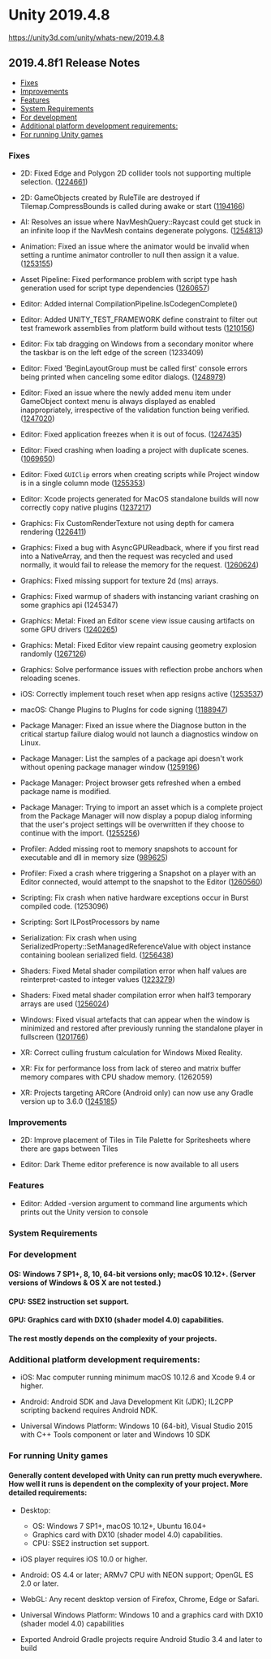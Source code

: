 # Unity 2019.4.8

https://unity3d.com/unity/whats-new/2019.4.8

## 2019.4.8f1 Release Notes

- [Fixes](#fixes)
- [Improvements](#improvements)
- [Features](#features)
- [System Requirements](#system-requirements)
- [For development](#for-development)
- [Additional platform development requirements:](#additional-platform-development-requirements)
- [For running Unity games](#for-running-unity-games)


### Fixes

*   2D: Fixed Edge and Polygon 2D collider tools not supporting multiple selection. ([1224661](https://issuetracker.unity3d.com/issues/it-is-not-possible-to-edit-a-second-edge-collider-2d-when-two-edge-collider-2d-components-are-added-to-an-object))
    
*   2D: GameObjects created by RuleTile are destroyed if Tilemap.CompressBounds is called during awake or start ([1194166](https://issuetracker.unity3d.com/issues/gameobjects-created-by-ruletile-are-destroyed-if-tilemap-dot-compressbounds-is-called-during-awake-or-start))
    
*   AI: Resolves an issue where NavMeshQuery::Raycast could get stuck in an infinite loop if the NavMesh contains degenerate polygons. ([1254813](https://issuetracker.unity3d.com/issues/navmeshquery-raycast-contains-an-endless-loop-that-makes-the-editor-freeze-when-using-navmeshagent-dot-raycast))
    
*   Animation: Fixed an issue where the animator would be invalid when setting a runtime animator controller to null then assign it a value. ([1253155](https://issuetracker.unity3d.com/issues/clip-count-is-not-updated-correctly-when-animator-dot-runtimeanimatorcontroller-is-changed-twice-on-the-same-frame))
    
*   Asset Pipeline: Fixed performance problem with script type hash generation used for script type dependencies ([1260657](https://issuetracker.unity3d.com/issues/assetdatabase2-editor-encounters-an-endless-recursion-when-importing-a-prefab-from-a-unity-package-file))
    
*   Editor: Added internal CompilationPipeline.IsCodegenComplete()
    
*   Editor: Added UNITY\_TEST\_FRAMEWORK define constraint to filter out test framework assemblies from platform build without tests ([1210156](https://issuetracker.unity3d.com/issues/jobs-dots-building-empty-project-with-jobs-results-in-unable-to-find-player-assembly-errors))
    
*   Editor: Fix tab dragging on Windows from a secondary monitor where the taskbar is on the left edge of the screen (1233409)
    
*   Editor: Fixed 'BeginLayoutGroup must be called first' console errors being printed when canceling some editor dialogs. ([1248979](https://issuetracker.unity3d.com/issues/terrain-error-thrown-on-canceling-import-raw-heightmap-under-texture-resolution-from-terrain-settings))
    
*   Editor: Fixed an issue where the newly added menu item under GameObject context menu is always displayed as enabled inappropriately, irrespective of the validation function being verified. ([1247020](https://issuetracker.unity3d.com/issues/custom-menu-item-fails-validation-when-opened-in-the-hierarchy-window))
    
*   Editor: Fixed application freezes when it is out of focus. ([1247435](https://issuetracker.unity3d.com/issues/application-becomes-not-responding-when-switching-focus-in-a-x86-64-build))
    
*   Editor: Fixed crashing when loading a project with duplicate scenes. ([1069650](https://issuetracker.unity3d.com/issues/unity-crashes-when-opening-a-project-with-two-identical-scenes-one-of-them-being-unloaded))
    
*   Editor: Fixed `GUIClip` errors when creating scripts while Project window is in a single column mode ([1255353](https://issuetracker.unity3d.com/issues/creating-a-new-c-number-script-throws-an-error-when-project-window-is-set-to-one-column-layout-and-vs-solution-is-generated))
    
*   Editor: Xcode projects generated for MacOS standalone builds will now correctly copy native plugins ([1237217](https://issuetracker.unity3d.com/issues/macos-bundle-plugins-are-not-linked-on-xcode-project-export))
    
*   Graphics: Fix CustomRenderTexture not using depth for camera rendering ([1226411](https://issuetracker.unity3d.com/issues/android-ios-rendertexture-does-not-render-gameobjects-if-cameras-clear-flags-is-set-to-skybox-after-switching-platform))
    
*   Graphics: Fixed a bug with AsyncGPUReadback, where if you first read into a NativeArray, and then the request was recycled and used normally, it would fail to release the memory for the request. ([1260624](https://issuetracker.unity3d.com/issues/asyncgpureadback-can-leak-memory-under-certain-circumstances))
    
*   Graphics: Fixed missing support for texture 2d (ms) arrays.
    
*   Graphics: Fixed warmup of shaders with instancing variant crashing on some graphics api (1245347)
    
*   Graphics: Metal: Fixed an Editor scene view issue causing artifacts on some GPU drivers ([1240265](https://issuetracker.unity3d.com/issues/mac-many-artifacts-can-be-seen-in-scene-view-when-scene-light-is-enabled-on-with-metal-api-and-mac-os-x-10-dot-15-dot-4))
    
*   Graphics: Metal: Fixed Editor view repaint causing geometry explosion randomly ([1267126](https://issuetracker.unity3d.com/issues/metal-editor-view-repaint-causes-geometry-explosion-randomly))
    
*   Graphics: Solve performance issues with reflection probe anchors when reloading scenes.
    
*   iOS: Correctly implement touch reset when app resigns active ([1253537](https://issuetracker.unity3d.com/issues/ios-input-dot-touchcount-does-not-reset-after-opening-and-closing-the-control-center))
    
*   macOS: Change Plugins to PlugIns for code signing ([1188947](https://issuetracker.unity3d.com/issues/macos-code-signing-using-deep-flag-fails-on-built-package-due-to-incorrect-case-in-built-contents-slash-plugins-folder))
    
*   Package Manager: Fixed an issue where the Diagnose button in the critical startup failure dialog would not launch a diagnostics window on Linux.
    
*   Package Manager: List the samples of a package api doesn't work without opening package manager window ([1259196](https://issuetracker.unity3d.com/issues/packman-sample-dot-findbypackage-does-not-find-samples-when-the-package-manager-window-was-not-opened-before-calling-it))
    
*   Package Manager: Project browser gets refreshed when a embed package name is modified.
    
*   Package Manager: Trying to import an asset which is a complete project from the Package Manager will now display a popup dialog informing that the user's project settings will be overwritten if they choose to continue with the import. ([1255256](https://issuetracker.unity3d.com/issues/asset-store-complete-projects-overwriting-project-settings-with-no-warning))
    
*   Profiler: Added missing root to memory snapshots to account for executable and dll in memory size ([989625](https://issuetracker.unity3d.com/issues/executableanddlls-is-not-found-when-checking-through-a-packedmemorysnapshot))
    
*   Profiler: Fixed a crash where triggering a Snapshot on a player with an Editor connected, would attempt to the snapshot to the Editor ([1260560](https://issuetracker.unity3d.com/issues/crash-on-memorysnapshotoperation-submitdata-after-creating-a-player-memory-snapshot))
    
*   Scripting: Fix crash when native hardware exceptions occur in Burst compiled code. (1253096)
    
*   Scripting: Sort ILPostProcessors by name
    
*   Serialization: Fix crash when using SerializedProperty::SetManagedReferenceValue with object instance containing boolean serialized field. ([1256438](https://issuetracker.unity3d.com/issues/crash-in-typetreequeries-readstringfrombuffer-when-assigning-a-serializereference-with-a-specific-serialization-order))
    
*   Shaders: Fixed Metal shader compilation error when half values are reinterpret-casted to integer values ([1223279](https://issuetracker.unity3d.com/issues/metal-ios-shader-does-not-compile-and-does-not-throw-errors-when-application-is-deployed-to-ios))
    
*   Shaders: Fixed metal shader compilation error when half3 temporary arrays are used ([1256024](https://issuetracker.unity3d.com/issues/ios-metal-shader-compilation-error-when-using-half3))
    
*   Windows: Fixed visual artefacts that can appear when the window is minimized and restored after previously running the standalone player in fullscreen ([1201766](https://issuetracker.unity3d.com/issues/visual-artifacts-appear-when-window-is-being-minimized-and-reopened-using-right-click-mouse-button))
    
*   XR: Correct culling frustum calculation for Windows Mixed Reality.
    
*   XR: Fix for performance loss from lack of stereo and matrix buffer memory compares with CPU shadow memory. (1262059)
    
*   XR: Projects targeting ARCore (Android only) can now use any Gradle version up to 3.6.0 ([1245185](https://issuetracker.unity3d.com/issues/android-ar-building-an-arcore-project-fails-when-gradle-version-is-3-dot-6-0))
    

### Improvements

*   2D: Improve placement of Tiles in Tile Palette for Spritesheets where there are gaps between Tiles
    
*   Editor: Dark Theme editor preference is now available to all users
    

### Features

*   Editor: Added -version argument to command line arguments which prints out the Unity version to console

### System Requirements

### For development

#### OS: Windows 7 SP1+, 8, 10, 64-bit versions only; macOS 10.12+. (Server versions of Windows & OS X are not tested.)

#### CPU: SSE2 instruction set support.

#### GPU: Graphics card with DX10 (shader model 4.0) capabilities.

#### The rest mostly depends on the complexity of your projects.

### Additional platform development requirements:

*   iOS: Mac computer running minimum macOS 10.12.6 and Xcode 9.4 or higher.
    
*   Android: Android SDK and Java Development Kit (JDK); IL2CPP scripting backend requires Android NDK.
    
*   Universal Windows Platform: Windows 10 (64-bit), Visual Studio 2015 with C++ Tools component or later and Windows 10 SDK
    

### For running Unity games

#### Generally content developed with Unity can run pretty much everywhere. How well it runs is dependent on the complexity of your project. More detailed requirements:

*   Desktop:
    
    *   OS: Windows 7 SP1+, macOS 10.12+, Ubuntu 16.04+
    *   Graphics card with DX10 (shader model 4.0) capabilities.
    *   CPU: SSE2 instruction set support.
*   iOS player requires iOS 10.0 or higher.
    
*   Android: OS 4.4 or later; ARMv7 CPU with NEON support; OpenGL ES 2.0 or later.
    
*   WebGL: Any recent desktop version of Firefox, Chrome, Edge or Safari.
    
*   Universal Windows Platform: Windows 10 and a graphics card with DX10 (shader model 4.0) capabilities
    
*   Exported Android Gradle projects require Android Studio 3.4 and later to build